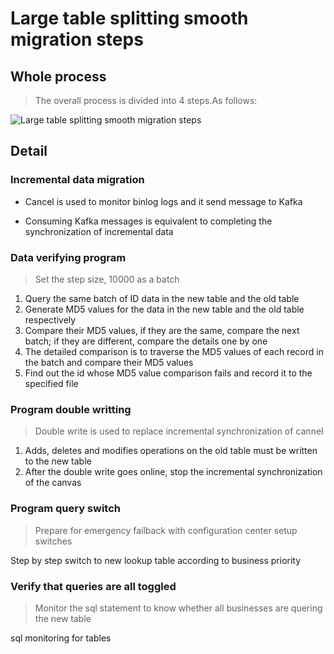 # Large table splitting smooth migration steps

## Whole process
> The overall process is divided into 4 steps.As follows:

![Large table splitting smooth migration steps](../../Material/image/Large%20table%20splitting%20smooth%20migration%20steps%20—%20Whole%20Process.png)

## Detail

### Incremental data migration

* Cancel is used to monitor binlog logs and it send message to Kafka

* Consuming Kafka messages is equivalent to completing the synchronization of incremental data

### Data verifying program
> Set the step size, 10000 as a batch

1. Query the same batch of ID data in the new table and the old table
2. Generate MD5 values for the data in the new table and the old table respectively
3. Compare their MD5 values, if they are the same, compare the next batch; if they are different, compare the details one by one
4. The detailed comparison is to traverse the MD5 values of each record in the batch and compare their MD5 values
5. Find out the id whose MD5 value comparison fails and record it to the specified file

### Program double writting
> Double write is used to replace incremental synchronization of cannel

1. Adds, deletes and modifies operations on the old table must be written to the new table
2. After the double write goes online, stop the incremental synchronization of the canvas

### Program query switch
> Prepare for emergency failback with configuration center setup switches

Step by step switch to new lookup table according to business priority

### Verify that queries are all toggled
> Monitor the sql statement to know whether all businesses are quering the new table

sql monitoring for tables